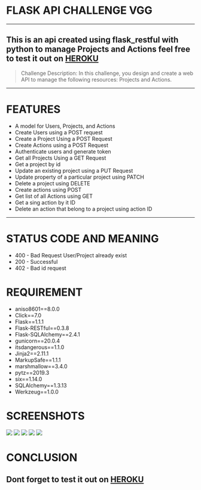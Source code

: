 # FLASK API CHALLENGE VGG

---

## This is an api created using flask_restful with python to manage Projects and Actions feel free to test it out on [HEROKU](https://apichalleng.herokuapp.com/)
> Challenge Description:
> In this challenge, you design and create a web API to manage the following
> resources: Projects and Actions.

---

# FEATURES
* A model for Users, Projects, and Actions
* Create Users using a POST request
* Create a Project Using a POST Request
* Create Actions using a POST Request
* Authenticate users and generate token
* Get all Projects Using a GET Request
* Get a project by id
* Update an existing project using a PUT Request
* Update property of a particular project using PATCH
* Delete a project using DELETE
* Create actions using POST
* Get list of all Actions using GET
* Get a sing action by it ID
* Delete an action that belong to a project using action ID

---
# STATUS CODE AND MEANING
* 400 - Bad Request User/Project already exist
* 200 - Successful
* 402 - Bad id request


# REQUIREMENT
* aniso8601==8.0.0
* Click==7.0
* Flask==1.1.1
* Flask-RESTful==0.3.8
* Flask-SQLAlchemy==2.4.1
* gunicorn==20.0.4
* itsdangerous==1.1.0
* Jinja2==2.11.1
* MarkupSafe==1.1.1
* marshmallow==3.4.0
* pytz==2019.3
* six==1.14.0
* SQLAlchemy==1.3.13
* Werkzeug==1.0.0


# SCREENSHOTS
![](001.png)
![](002.png)
![](003.png)
![](004.png)
![](005.png)


# CONCLUSION
## Dont forget to test it out on [HEROKU](https://apichalleng.herokuapp.com/)
